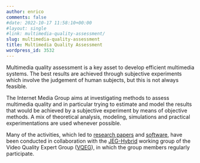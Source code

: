 ```yaml
---
author: enrico
comments: false
#date: 2022-10-17 11:58:10+00:00
#layout: single
#link: multimedia-quality-assessment/
slug: multimedia-quality-assessment
title: Multimedia Quality Assessment
wordpress_id: 3532
---
```


Multimedia quality assessment is a key asset to develop efficient multimedia systems. The best results are achieved through subjective experiments which involve the judgement of human subjects, but this is not always feasible.

The Internet Media Group aims at investigating methods to assess multimedia quality and in particular trying to estimate and model the results that would be achieved by a subjective experiment by means of objective methods. A mix of theoretical analysis, modeling, simulations and practical experimentations are used whenever possible.

Many of the activities, which led to [research papers]({{site.baseurl}}/publications) and [software]({{site.baseurl}}/software-and-data/activities-within-jeg), have been conducted in collaboration with the [JEG-Hybrid](https://vqegjeg.github.io/jeg-hybrid) working group of the Video Quality Expert Group ([VQEG](https://vqeg.org)), in which the group members regularly participate.
